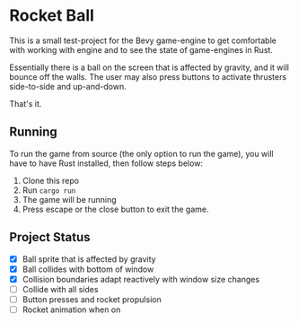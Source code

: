 # Rocket Ball

This is a small test-project for the Bevy game-engine to get comfortable with
working with engine and to see the state of game-engines in Rust.

Essentially there is a ball on the screen that is affected by gravity, and
it will bounce off the walls. The user may also press buttons to activate
thrusters side-to-side and up-and-down.

That's it.

## Running

To run the game from source (the only option to run the game), you will have to
have Rust installed, then follow steps below:

1. Clone this repo
1. Run `cargo run`
1. The game will be running
1. Press escape or the close button to exit the game.

## Project Status

- [x] Ball sprite that is affected by gravity
- [x] Ball collides with bottom of window
- [x] Collision boundaries adapt reactively with window size changes
- [ ] Collide with all sides
- [ ] Button presses and rocket propulsion
- [ ] Rocket animation when on
